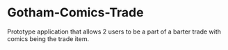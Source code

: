 # Gotham-Comics-Trade
Prototype application that allows 2 users to be a part of a barter trade with comics being the trade item.
